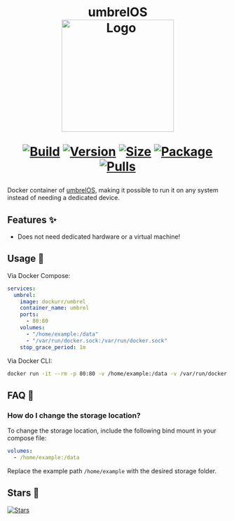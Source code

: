 <h1 align="center">umbrelOS<br />
<div align="center">
<a href="https://github.com/dockur/umbrel"><img src="https://raw.githubusercontent.com/dockur/umbrel/master/.github/screen.png" title="Logo" style="max-width:100%;" width="256" /></a>
</div>
<div align="center">

[![Build]][build_url]
[![Version]][tag_url]
[![Size]][tag_url]
[![Package]][pkg_url]
[![Pulls]][hub_url]

</div></h1>

Docker container of [umbrelOS](https://github.com/getumbrel/umbrel), making it possible to run it on any system instead of needing a dedicated device.

## Features ✨

* Does not need dedicated hardware or a virtual machine!

## Usage  🐳

Via Docker Compose:

```yaml
services:
  umbrel:
    image: dockurr/umbrel
    container_name: umbrel
    ports:
      - 80:80
    volumes:
      - "/home/example:/data"
      - "/var/run/docker.sock:/var/run/docker.sock"
    stop_grace_period: 1m
```

Via Docker CLI:

```bash
docker run -it --rm -p 80:80 -v /home/example:/data -v /var/run/docker.sock:/var/run/docker.sock --stop-timeout 60 dockurr/umbrel
```

## FAQ 💬

### How do I change the storage location?

  To change the storage location, include the following bind mount in your compose file:

  ```yaml
  volumes:
    - /home/example:/data
  ```

  Replace the example path `/home/example` with the desired storage folder.

## Stars 🌟
[![Stars](https://starchart.cc/dockur/umbrel.svg?variant=adaptive)](https://starchart.cc/dockur/umbrel)

[build_url]: https://github.com/dockur/umbrel/
[hub_url]: https://hub.docker.com/r/dockurr/umbrel
[tag_url]: https://hub.docker.com/r/dockurr/umbrel/tags
[pkg_url]: https://github.com/dockur/umbrel/pkgs/container/umbrel

[Build]: https://github.com/dockur/umbrel/actions/workflows/build.yml/badge.svg
[Size]: https://img.shields.io/docker/image-size/dockurr/umbrel/latest?color=066da5&label=size
[Pulls]: https://img.shields.io/docker/pulls/dockurr/umbrel.svg?style=flat&label=pulls&logo=docker
[Version]: https://img.shields.io/docker/v/dockurr/umbrel/latest?arch=amd64&sort=semver&color=066da5
[Package]:https://img.shields.io/badge/dynamic/json?url=https%3A%2F%2Fipitio.github.io%2Fbackage%2Fdockur%2Fumbrel%2Fumbrel.json&query=%24.downloads&logo=github&style=flat&color=066da5&label=pulls
